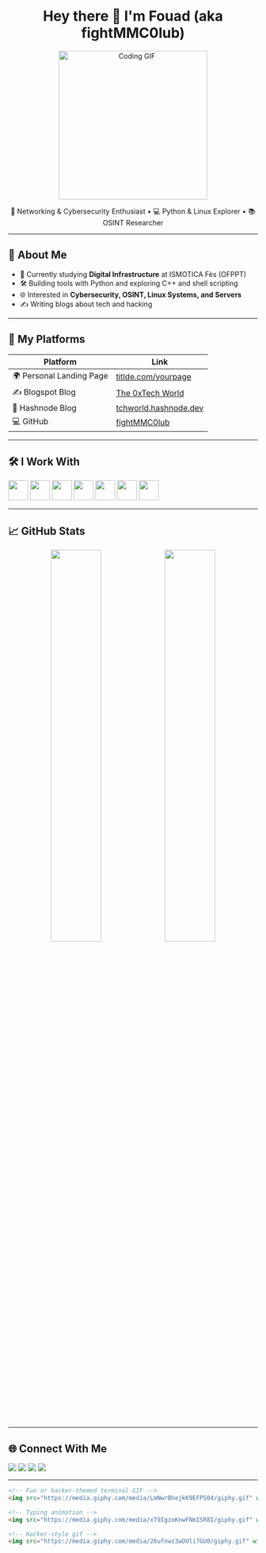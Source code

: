 <h1 align="center">Hey there 👋 I'm Fouad (aka fightMMC0lub)</h1>

<p align="center">
  <img src="your-first-gif-link.gif" width="300" alt="Coding GIF"/>
</p>

<p align="center">
  🚀 Networking & Cybersecurity Enthusiast • 💻 Python & Linux Explorer • 📚 OSINT Researcher  
</p>

---

## 🧠 About Me

- 🔭 Currently studying **Digital Infrastructure** at ISMOTICA Fès (OFPPT)
- 🛠️ Building tools with Python and exploring C++ and shell scripting
- 🌐 Interested in **Cybersecurity, OSINT, Linux Systems, and Servers**
- ✍️ Writing blogs about tech and hacking

---

## 🔗 My Platforms

| Platform     | Link |
|--------------|------|
| 🌍 Personal Landing Page | [titlde.com/yourpage](https://titlde.com/yourpage) |
| ✍️ Blogspot Blog | [The 0xTech World](https://the0xtechworld.blogspot.com/) |
| 📘 Hashnode Blog | [tchworld.hashnode.dev](https://tchworld.hashnode.dev/) |
| 💻 GitHub | [fightMMC0lub](https://github.com/fightMMC0lub) |

---

## 🛠️ I Work With

<p>
  <img src="https://cdn.jsdelivr.net/gh/devicons/devicon/icons/python/python-original.svg" width="40"/>
  <img src="https://cdn.jsdelivr.net/gh/devicons/devicon/icons/javascript/javascript-original.svg" width="40"/>
  <img src="https://cdn.jsdelivr.net/gh/devicons/devicon/icons/cplusplus/cplusplus-original.svg" width="40"/>
  <img src="https://cdn.jsdelivr.net/gh/devicons/devicon/icons/bash/bash-original.svg" width="40"/>
  <img src="https://cdn.jsdelivr.net/gh/devicons/devicon/icons/linux/linux-original.svg" width="40"/>
  <img src="https://cdn.jsdelivr.net/gh/devicons/devicon/icons/ubuntu/ubuntu-plain.svg" width="40"/>
  <img src="https://cdn.jsdelivr.net/gh/devicons/devicon/icons/markdown/markdown-original.svg" width="40"/>
</p>

---

## 📈 GitHub Stats

<p align="center">
  <img src="https://github-readme-stats.vercel.app/api?username=fightMMC0lub&show_icons=true&theme=tokyonight" width="45%" />
  <img src="https://github-readme-stats.vercel.app/api/top-langs/?username=fightMMC0lub&layout=compact&theme=tokyonight" width="45%" />
</p>

---

## 🌐 Connect With Me

<p>
  <a href="https://linkedin.com/in/fouad-azahaf-51a783335"><img src="https://img.shields.io/badge/LinkedIn-0077B5?style=flat&logo=linkedin&logoColor=white"/></a>
  <a href="https://facebook.com/profile.php?id=100068601822789"><img src="https://img.shields.io/badge/Facebook-1877F2?style=flat&logo=facebook&logoColor=white"/></a>
  <a href="https://t.me/yourtelegram"><img src="https://img.shields.io/badge/Telegram-2CA5E0?style=flat&logo=telegram&logoColor=white"/></a>
  <a href="mailto:your.email@gmail.com"><img src="https://img.shields.io/badge/Gmail-D14836?style=flat&logo=gmail&logoColor=white"/></a>
</p>

---


```md
<!-- Fun or hacker-themed terminal GIF -->
<img src="https://media.giphy.com/media/LmNwrBhejkK9EFP504/giphy.gif" width="400"/>

<!-- Typing animation -->
<img src="https://media.giphy.com/media/xT9IgzoKnwFNmISR8I/giphy.gif" width="400"/>

<!-- Hacker-style gif -->
<img src="https://media.giphy.com/media/26ufnwz3wDUli7GU0/giphy.gif" width="400"/>
